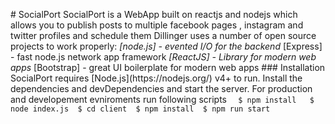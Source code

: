 #   S o c i a l P o r t  
  
 S o c i a l P o r t   i s   a   W e b A p p   b u i l t   o n   r e a c t j s   a n d   n o d e j s   w h i c h   a l l o w s   y o u   t o   p u b l i s h   p o s t s   t o   m u l t i p l e   f a c e b o o k   p a g e s   ,   i n s t a g r a m   a n d   t w i t t e r   p r o f i l e s   a n d   s c h e d u l e   t h e m  
  
 D i l l i n g e r   u s e s   a   n u m b e r   o f   o p e n   s o u r c e   p r o j e c t s   t o   w o r k   p r o p e r l y :  
  
 *   [ n o d e . j s ]   -   e v e n t e d   I / O   f o r   t h e   b a c k e n d  
 *   [ E x p r e s s ]   -   f a s t   n o d e . j s   n e t w o r k   a p p   f r a m e w o r k    
 *   [ R e a c t J S ]   -   L i b r a r y   f o r   m o d e r n   w e b   a p p s  
 *   [ B o o t s t r a p ]   -   g r e a t   U I   b o i l e r p l a t e   f o r   m o d e r n   w e b   a p p s  
 # # #   I n s t a l l a t i o n  
  
 S o c i a l P o r t   r e q u i r e s   [ N o d e . j s ] ( h t t p s : / / n o d e j s . o r g / )   v 4 +   t o   r u n .  
  
 I n s t a l l   t h e   d e p e n d e n c i e s   a n d   d e v D e p e n d e n c i e s   a n d   s t a r t   t h e   s e r v e r .  
 F o r   p r o d u c t i o n   a n d   d e v e l o p e m e n t   e v n i r o m e n t s   r u n   f o l l o w i n g   s c r i p t s  
 ` ` `  
 $   n p m   i n s t a l l    
 $   n o d e   i n d e x . j s  
 $   c d   c l i e n t  
 $   n p m   i n s t a l l  
 $   n p m   r u n   s t a r t  
 ` ` `  
 